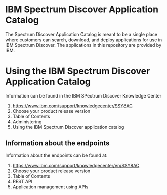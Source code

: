 # IBM Spectrum Discover Application Catalog
The Spectrum Discover Application Catalog is meant to be a single place where customers can search, download, and deploy applications for use in IBM Spectrum Discover. The applications in this repository are provided by IBM.

# Using the IBM Spectrum Discover Application Catalog
Information can be found in the IBM SPectrum Discover Knowledge Center
1. https://www.ibm.com/support/knowledgecenter/SSY8AC
2. Choose your product release version
3. Table of Contents
4. Administering
5. Using the IBM Spectrum Discover application catalog

## Information about the endpoints
Information about the endpoints can be found at:
1. https://www.ibm.com/support/knowledgecenter/en/SSY8AC
2. Choose your product release version
3. Table of Contents
4. REST API
5. Application management using APIs
